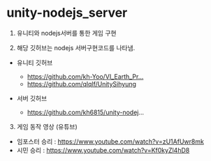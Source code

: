 # unity-nodejs_server

1. 유니티와 nodejs서버를 통한 게임 구현

2. 해당 깃허브는 nodejs 서버구현코드를 나타냄.

  - 유니티 깃허브
    - https://github.com/kh-Yoo/VI_Earth_Pr...​
    - https://github.com/qlqlf/UnitySihyung​

  - 서버 깃허브
    - https://github.com/kh6815/unity-nodej...


3. 게임 동작 영상 (유튜브)
 - 임포스터 승리 : https://www.youtube.com/watch?v=zU1AfUwr8mk
 - 시민 승리     : https://www.youtube.com/watch?v=Kf0kyZl4hD8
